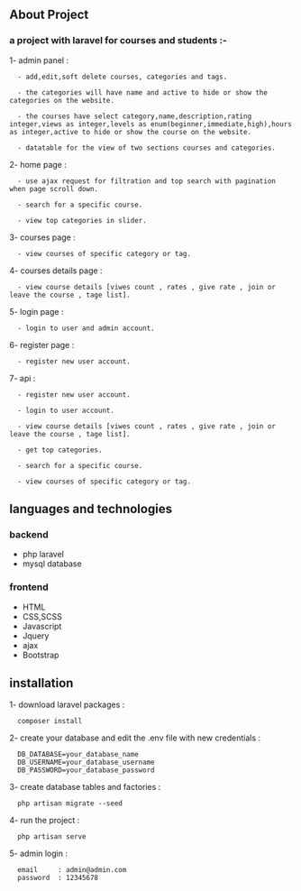 


## About Project
### a project with laravel for courses and students :-
  
  1- admin panel :
  
      - add,edit,soft delete courses, categories and tags.
      
      - the categories will have name and active to hide or show the categories on the website.
      
      - the courses have select category,name,description,rating integer,views as integer,levels as enum(beginner,immediate,high),hours as integer,active to hide or show the course on the website.
      
      - datatable for the view of two sections courses and categories.
  2- home page :
  
      - use ajax request for filtration and top search with pagination when page scroll down.
      
      - search for a specific course.
      
      - view top categories in slider.
  3- courses page :
  
      - view courses of specific category or tag.
      
  4- courses details page :
  
      - view course details [viwes count , rates , give rate , join or leave the course , tage list].
        
  5- login page :
  
      - login to user and admin account.
      
  6- register page :
  
      - register new user account.
  
      
  7- api :
  
      - register new user account.
      
      - login to user account.

      - view course details [viwes count , rates , give rate , join or leave the course , tage list].

      - get top categories.
      
      - search for a specific course.

      - view courses of specific category or tag.

  
   


## languages and technologies
### backend 
- php laravel
- mysql database

### frontend 
- HTML
- CSS,SCSS
- Javascript
- Jquery
- ajax 
- Bootstrap

## installation
1- download laravel packages :
  
      composer install

2- create your database and edit the .env file with new credentials :
  
      DB_DATABASE=your_database_name
      DB_USERNAME=your_database_username
      DB_PASSWORD=your_database_password

3- create database tables and factories :
  
      php artisan migrate --seed

4- run the project :
  
      php artisan serve

5- admin login :
  
      email     : admin@admin.com
      password  : 12345678


